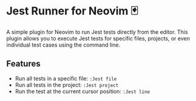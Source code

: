 # Jest Runner for Neovim 🃏

A simple plugin for Neovim to run Jest tests directly from the editor. 
This plugin allows you to execute Jest tests for specific files, projects, or even individual test cases using the command line.

## Features
- Run all tests in a specific file: `:Jest file`
- Run all tests in the project: `:Jest project`
- Run the test at the current cursor position: `:Jest line`

